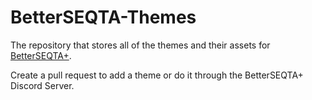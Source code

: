 # BetterSEQTA-Themes

The repository that stores all of the themes and their assets for [BetterSEQTA+](https://github.com/BetterSEQTA/betterseqta-plus).

Create a pull request to add a theme or do it through the BetterSEQTA+ Discord Server.
